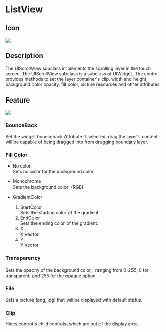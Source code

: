 # ListView

## Icon

![](img/3-3-17-img-01.png)</div>

## Description

The UIScrollView subclass implements the scrolling layer in the touch screen. The UIScrollView subclass is a subclass of UIWidget.
The control provides methods to set the layer container's clip, width and height, background color opacity, fill color, picture resources and other attributes.



## Feature

![](img/3-3-17-img-02.png)</div>

### BounceBack

Set the widget bounceback Attribute.If selected, drag the layer's content will be capable of being dragged into from dragging boundary layer.

### Fill Color

- No color    
Sets no color for the background color.
- Monochrome   
Sets the background color（RGB).
- GradientColor   

	1.  StartColor  
	Sets the starting color of the gradient.
	2.  EndColor  
	Sets the ending color of the gradient.
	3.  X  
	X Vector
	4.  Y  
	Y Vector


### Transparency

Sets the opacity of the background color，ranging from 0-255, 0 for transparent, and 255 for the opaque option.



### File

Sets a picture (png, jpg) that will be displayed with default status.

### Clip

Hides control's child controls, which are out of the display area.
